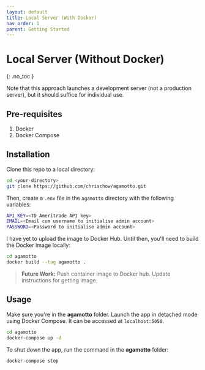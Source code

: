 ```yaml
---
layout: default
title: Local Server (With Docker)
nav_order: 1
parent: Getting Started
---
```


# Local Server (Without Docker)
{: .no_toc }

Note that this approach launches a development server (not a production server), but it should suffice for individual use.

## Pre-requisites

1. Docker
2. Docker Compose

## Installation
Clone this repo to a local directory:

```bash
cd <your-directory>
git clone https://github.com/chrischow/agamotto.git
```

Then, create a `.env` file in the `agamotto` directory with the following variables:

```bash
API_KEY=<TD Ameritrade API key>
EMAIL=<Email cum username to initialise admin account>
PASSWORD=<Password to initialise admin account>
```

I have yet to upload the image to Docker Hub. Until then, you'll need to build the Docker image locally:

```bash
cd agamotto
docker build --tag agamotto .
```

> **Future Work:** Push container image to Docker hub. Update instructions for getting image.

## Usage
Make sure you're in the **agamotto** folder. Launch the app in detached mode using Docker Compose. It can be accessed at `localhost:5050`.

```bash
cd agamotto
docker-compose up -d
```

To shut down the app, run the command in the **agamotto** folder:

```bash
docker-compose stop
```